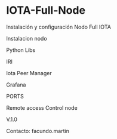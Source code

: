 # IOTA-Full-Node
Instalación y configuración Nodo Full IOTA

Instalacion nodo

Python Libs

IRI 

Iota Peer Manager

Grafana

PORTS

Remote access Control node


V.1.0

Contacto: facundo.martin


